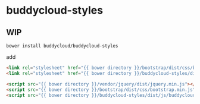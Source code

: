 buddycloud-styles
=================

WIP
---


`bower install buddycloud/buddycloud-styles`

add

```html
<link rel="stylesheet" href="{{ bower directory }}/bootstrap/dist/css/bootstrap.min.css" type="text/css" />
<link rel="stylesheet" href="{{ bower directory }}/buddycloud-styles/dist/css/buddycloud-styles.min.css" type="text/css" />
```

```html
<script src="{{ bower directory }}/vendor/jquery/dist/jquery.min.js"></script>
<script src="{{ bower directory }}/bootstrap/dist/css/bootstrap.min.js"></script>
<script src="{{ bower directory }}/buddycloud-styles/dist/js/buddycloud-styles.min.js"></script>
```
